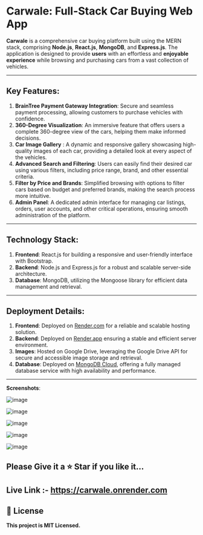 # Carwale: Full-Stack Car Buying Web App

**Carwale** is a comprehensive car buying platform built using the MERN stack, comprising **Node.js**, **React.js**, **MongoDB**, and **Express.js**. The application is designed to provide **users** with an effortless and **enjoyable experience** while browsing and purchasing cars from a vast collection of vehicles.

---

## Key Features:

1. **BrainTree Payment Gateway Integration**: Secure and seamless payment processing, allowing customers to purchase vehicles with confidence.
2. **360-Degree Visualization**: An immersive feature that offers users a complete 360-degree view of the cars, helping them make informed decisions.
3. **Car Image Gallery** : A dynamic and responsive gallery showcasing high-quality images of each car, providing a detailed look at every aspect of the vehicles.
4. **Advanced Search and Filtering**: Users can easily find their desired car using various filters, including price range, brand, and other essential criteria.
5. **Filter by Price and Brands**: Simplified browsing with options to filter cars based on budget and preferred brands, making the search process more intuitive.
6. **Admin Panel**: A dedicated admin interface for managing car listings, orders, user accounts, and other critical operations, ensuring smooth administration of the platform.

---

## Technology Stack:

1. **Frontend**: React.js for building a responsive and user-friendly interface with Bootstrap.
2. **Backend**: Node.js and Express.js for a robust and scalable server-side architecture.
3. **Database**: MongoDB, utilizing the Mongoose library for efficient data management and retrieval.

---

## Deployment Details:

1. **Frontend**: Deployed on [Render.com](https://render.com/) for a reliable and scalable hosting solution.
2. **Backend**: Deployed on [Render.app](https://render.com/) ensuring a stable and efficient server environment.
3. **Images**: Hosted on Google Drive, leveraging the Google Drive API for secure and accessible image storage and retrieval.
4. **Database**: Deployed on [MongoDB Cloud](https://www.mongodb.com/cloud), offering a fully managed database service with high availability and performance.

---

**Screenshots**:

![image](https://github.com/user-attachments/assets/e4a05b99-ffc6-4466-a06d-ed5264f4572a)

![image](https://github.com/user-attachments/assets/4a054998-517b-4a88-bf3a-079a992db305)

![image](https://github.com/user-attachments/assets/572dace8-e246-4b66-baef-d870bc9b53ab)

![image](https://github.com/user-attachments/assets/bd812622-18dd-4027-8a34-d13c948c0640)

![image](https://github.com/user-attachments/assets/f0a36f8e-c165-4d3e-a48f-616b30454d2b)

## **Please Give it a ⭐ Star if you like it...**
## **Live Link :- https://carwale.onrender.com**

## 📜 License

**This project is MIT Licensed.**
